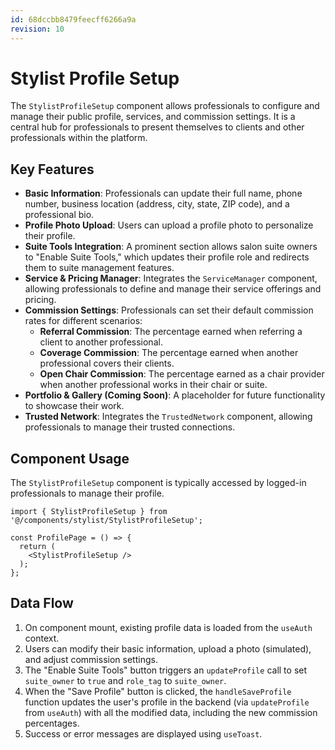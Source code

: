```yaml
---
id: 68dccbb8479feecff6266a9a
revision: 10
---
```


# Stylist Profile Setup

The `StylistProfileSetup` component allows professionals to configure and manage their public profile, services, and commission settings. It is a central hub for professionals to present themselves to clients and other professionals within the platform.

## Key Features

- **Basic Information**: Professionals can update their full name, phone number, business location (address, city, state, ZIP code), and a professional bio.
- **Profile Photo Upload**: Users can upload a profile photo to personalize their profile.
- **Suite Tools Integration**: A prominent section allows salon suite owners to "Enable Suite Tools," which updates their profile role and redirects them to suite management features.
- **Service & Pricing Manager**: Integrates the `ServiceManager` component, allowing professionals to define and manage their service offerings and pricing.
- **Commission Settings**: Professionals can set their default commission rates for different scenarios:
    - **Referral Commission**: The percentage earned when referring a client to another professional.
    - **Coverage Commission**: The percentage earned when another professional covers their clients.
    - **Open Chair Commission**: The percentage earned as a chair provider when another professional works in their chair or suite.
- **Portfolio & Gallery (Coming Soon)**: A placeholder for future functionality to showcase their work.
- **Trusted Network**: Integrates the `TrustedNetwork` component, allowing professionals to manage their trusted connections.

## Component Usage

The `StylistProfileSetup` component is typically accessed by logged-in professionals to manage their profile.

```tsx
import { StylistProfileSetup } from '@/components/stylist/StylistProfileSetup';

const ProfilePage = () => {
  return (
    <StylistProfileSetup />
  );
};
```

## Data Flow

1.  On component mount, existing profile data is loaded from the `useAuth` context.
2.  Users can modify their basic information, upload a photo (simulated), and adjust commission settings.
3.  The "Enable Suite Tools" button triggers an `updateProfile` call to set `suite_owner` to `true` and `role_tag` to `suite_owner`.
4.  When the "Save Profile" button is clicked, the `handleSaveProfile` function updates the user's profile in the backend (via `updateProfile` from `useAuth`) with all the modified data, including the new commission percentages.
5.  Success or error messages are displayed using `useToast`.
